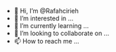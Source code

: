 - 👋 Hi, I’m @Rafahcirieh
- 👀 I’m interested in ...
- 🌱 I’m currently learning ...
- 💞️ I’m looking to collaborate on ...
- 📫 How to reach me ...

<!---
Rafahcirieh/Rafahcirieh is a ✨ special ✨ repository because its `README.md` (this file) appears on your GitHub profile.
You can click the Preview link to take a look at your changes.
--->
